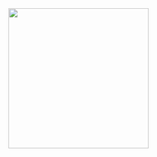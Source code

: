 <div>
  <img height="280em" src="https://github-readme-stats.vercel.app/api/top-langs/?username=joaoaugustopc&layout=donut" />
</div>
